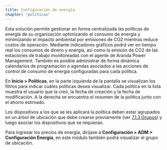 ```yaml
---
title: Configuración de energía
chapter: "politicas"
---
```


Esta solución permite gestionar en forma centralizada las políticas de energía de su organización optimizando el consumo de energía y minimizando el impacto ambiental por emisiones de CO2 mientras reduce costos de operación. Mediante indicadores gráficos podrá ver en tiempo real los consumos de dinero y energía, así como la emisión de CO2 de las estaciones de trabajo monitoreadas con el agente de Aranda Power Management. También es posible administrar de forma dinámica calendarios de programación o agendas asociados a las acciones de control de consumo de energía configuradas para cada política.

En **Inicio &gt; Políticas**, en la parte izquierda de la pantalla se visualizan los filtros para indicar cuáles políticas desea visualizar. Cada política en la lista muestra el usuario que la creó, la fecha de creación y la fecha de modificación. A la derecha se encuentra el resumen de la política junto con el ahorro estimado.

Los dispositivos a los que se les aplicará la política deben estar agrupados en un árbol de ubicación que debe crearse previamente (ver [7.1.3 Grupos](catalogo\pantalla_de_detalles_de_software.md#grupos)) y luego asociar los dispositivos que se requieran.

Para ingresar los precios de energía, diríjase a **Configuración &gt; ADM &gt; Configuración Energía**, en este módulo también podrá visualizar el grupo de ubicación.
